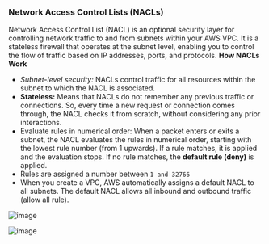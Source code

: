 ### Network Access Control Lists (NACLs) ###
Network Access Control List (NACL) is an optional security layer for controlling network traffic to and from subnets within your AWS VPC. It is a stateless firewall that operates at the subnet level, enabling you to control the flow of traffic based on IP addresses, ports, and protocols.
**How NACLs Work**
- *Subnet-level security:* NACLs control traffic for all resources within the subnet to which the NACL is associated.
- **Stateless:** Means that NACLs do not remember any previous traffic or connections. So, every time a new request or connection comes through, the NACL checks it from scratch, without considering any prior interactions.
- Evaluate rules in numerical order: When a packet enters or exits a subnet, the NACL evaluates the rules in numerical order, starting with the lowest rule number (from 1 upwards). If a rule matches, it is applied and the evaluation stops. If no rule matches, the **default rule (deny)** is applied.
- Rules are assigned a number between `1 and 32766`
- When you create a VPC, AWS automatically assigns a default NACL to all subnets. The default NACL allows all inbound and outbound traffic (allow all rule).

![image](https://github.com/user-attachments/assets/c841600b-72a6-460b-a2eb-583b86bf2cde)

![image](https://github.com/user-attachments/assets/6603cb23-d69a-4120-890c-b6c8d3fc7d1e)
